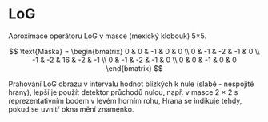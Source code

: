 # LoG

Aproximace operátoru LoG v masce (mexický klobouk) 5×5.

$$
\text{Maska} =
\begin{bmatrix}
0 & 0 & -1 & 0 & 0 \\
0 & -1 & -2 & -1 & 0 \\
-1 & -2 & 16 & -2 & -1 \\
0 & -1 & -2 & -1 & 0 \\
0 & 0 & -1 & 0 & 0
\end{bmatrix}
$$

Prahování LoG obrazu v intervalu hodnot blízkých k nule (slabé - nespojité hrany), lepší je použít detektor průchodů nulou, např. v masce 2 × 2 s reprezentativním bodem v levém horním rohu, Hrana se indikuje tehdy, pokud se uvnitř okna mění znaménko.